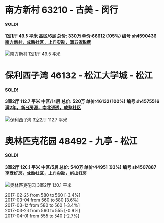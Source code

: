 # 南方新村 63210 - 古美 - 闵行

#### SOLD!
#### 1室1厅 49.5 平米 高区/6层 总价: 330万 单价:66612 (105%) 编号 sh4590436 [南方新村，成熟社区，上门实勘，满五省税费](https://href.li/?http://sh.lianjia.com/ershoufang/sh4590436.html)

![南方新村 1室1厅 49.5 平米](http://cdn1.dooioo.com/fetch/vp/fy/gi/20170415/d694a338-dcca-4805-8814-6875f07b9ac3.jpg_200x150.jpg)



    


# 保利西子湾 46132 - 松江大学城 - 松江

#### SOLD!
#### 3室2厅 112.7 平米 中区/14层 总价: 520万 单价:46132 (100%) 编号 sh4575516 [满2年，新出房源，南北通透，成熟社区](https://href.li/?http://sh.lianjia.com/ershoufang/sh4575516.html)

![保利西子湾 3室2厅 112.7 平米](http://cdn1.dooioo.com/fetch/vp/fy/gi/20160919/4ce5acc4-2ab6-490c-8e98-ed121c5086f0.jpg_200x150.jpg)



    


# 奥林匹克花园 48492 - 九亭 - 松江

#### SOLD!
#### 3室2厅 120.1 平米 中区/5层 总价: 540万 单价:44951 (93%) 编号 sh4507887 [享受好房，成熟社区，上门实勘，新出好房](https://href.li/?http://sh.lianjia.com/ershoufang/sh4507887.html)

![奥林匹克花园 3室2厅 120.1 平米](http://cdn1.dooioo.com/fetch/vp/fy/gi/20170214/e706c27d-38c7-4d1b-83ff-839d1c98bf80.jpg_200x150.jpg)

2017-02-25 from 580 to 560 [-3.4%]<br />2017-03-04 from 560 to 580 [3.6%]<br />2017-03-12 from 580 to 560 [-3.4%]<br />2017-03-26 from 560 to 555 [-0.9%]<br />2017-04-01 from 555 to 540 [-2.7%]

    


